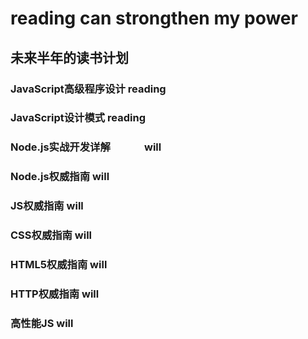 # reading can strongthen my power
未来半年的读书计划
--------------------
### JavaScript高级程序设计    reading
### JavaScript设计模式      reading
### Node.js实战开发详解              will
### Node.js权威指南                           will
### JS权威指南 					will
### CSS权威指南					will
### HTML5权威指南				will
### HTTP权威指南					will
### 高性能JS						will

